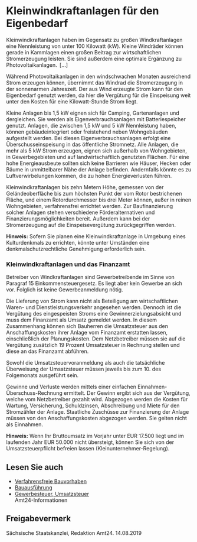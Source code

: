 # Kleinwindkraftanlagen für den Eigenbedarf

Kleinwindkraftanlagen haben im Gegensatz zu großen Windkraftanlagen eine Nennleistung von unter 100 Kilowatt (kW). Kleine Windräder können gerade in Kammlagen einen großen Beitrag zur wirtschaftlichen Stromerzeugung leisten. Sie sind außerdem eine optimale Ergänzung zu Photovoltaikanlagen. [...]

Während Photovoltaikanlagen in den windschwachen Monaten ausreichend Strom erzeugen können, übernimmt das Windrad die Stromerzeugung in der sonnenarmen Jahreszeit. Der aus Wind erzeugte Strom kann für den Eigenbedarf genutzt werden, da hier die Vergütung für die Einspeisung weit unter den Kosten für eine Kilowatt-Stunde Strom liegt.

Kleine Anlagen bis 1,5 kW eignen sich für Camping, Gartenanlagen und dergleichen. Sie werden als Eigenverbrauchsanlagen mit Batteriespeicher genutzt. Anlagen, die zwischen 1,5 kW und 5 kW Nennleistung haben, können gebäudeintegriert oder freistehend neben Wohngebäuden aufgestellt werden. Bei diesen Eigenverbrauchsanlagen erfolgt eine Überschusseinspeisung in das öffentliche Stromnetz. Alle Anlagen, die mehr als 5 kW Strom erzeugen, eignen sich außerhalb von Wohngebieten, in Gewerbegebieten und auf landwirtschaftlich genutzten Flächen. Für eine hohe Energieausbeute sollten sich keine Barrieren wie Häuser, Hecken oder Bäume in unmittelbarer Nähe der Anlage befinden. Andernfalls könnte es zu Luftverwirbelungen kommen, die zu hohen Energieverlusten führen.

Kleinwindkraftanlagen bis zehn Metern Höhe, gemessen von der Geländeoberfläche bis zum höchsten Punkt der vom Rotor bestrichenen Fläche, und einem Rotordurchmesser bis drei Meter können, außer in reinen Wohngebieten, verfahrensfrei errichtet werden. Zur Baufinanzierung solcher Anlagen stehen verschiedene Förderalternativen und Finanzierungsmöglichkeiten bereit. Außerdem kann bei der Stromerzeugung auf die Einspeisevergütung zurückgegriffen werden.

**Hinweis:** Sofern Sie planen eine Kleinwindkraftanlage in Umgebung eines Kulturdenkmals zu errichten, könnte unter Umständen eine denkmalschutzrechtliche Genehmigung erforderlich sein.

### Kleinwindkraftanlagen und das Finanzamt

Betreiber von Windkraftanlagen sind Gewerbetreibende im Sinne von Paragraf 15 Einkommensteuergesetz. Es liegt aber kein Gewerbe an sich vor. Folglich ist keine Gewerbeanmeldung nötig.

Die Lieferung von Strom kann nicht als Beteiligung am wirtschaftlichen Waren- und Dienstleistungsverkehr angesehen werden. Dennoch ist die Vergütung des eingespeisten Stroms eine Gewinnerzielungsabsicht und muss dem Finanzamt als Umsatz gemeldet werden. In diesem Zusammenhang können sich Bauherren die Umsatzsteuer aus den Anschaffungskosten ihrer Anlage vom Finanzamt erstatten lassen, einschließlich der Planungskosten. Dem Netzbetreiber müssen sie auf die Vergütung zusätzlich 19 Prozent Umsatzsteuer in Rechnung stellen und diese an das Finanzamt abführen.

Sowohl die Umsatzsteuervoranmeldung als auch die tatsächliche Überweisung der Umsatzsteuer müssen jeweils bis zum 10. des Folgemonats ausgeführt sein.

Gewinne und Verluste werden mittels einer einfachen Einnahmen-Überschuss-Rechnung ermittelt. Der Gewinn ergibt sich aus der Vergütung, welche vom Netzbetreiber gezahlt wird. Abgezogen werden die Kosten für Wartung, Versicherung, Schuldzinsen, Abschreibung und Miete für den Stromzähler der Anlage. Staatliche Zuschüsse zur Finanzierung der Anlage müssen von den Anschaffungskosten abgezogen werden. Sie gelten nicht als Einnahmen.

**Hinweis:** Wenn Ihr Bruttoumsatz im Vorjahr unter EUR 17.500 liegt und im laufenden Jahr EUR 50.000 nicht übersteigt, können Sie sich von der Umsatzsteuerpflicht befreien lassen (Kleinunternehmer-Regelung).

## Lesen Sie auch

* [Verfahrensfreie Bauvorhaben](https://amt24dev.sachsen.de/zufi/lebenslagen/5000740 "Verfahrensfreie Bauvorhaben")
* [Bauausführung](https://amt24dev.sachsen.de/zufi/lebenslagen/5000799 "Bauausführung")
* [Gewerbesteuer, Umsatzsteuer](https://amt24dev.sachsen.de/zufi/lebenslagen/5000858 "Gewerbesteuer, Umsatzsteuer")  
  Amt24-Informationen

## Freigabevermerk

Sächsische Staatskanzlei, Redaktion Amt24. 14.08.2019
